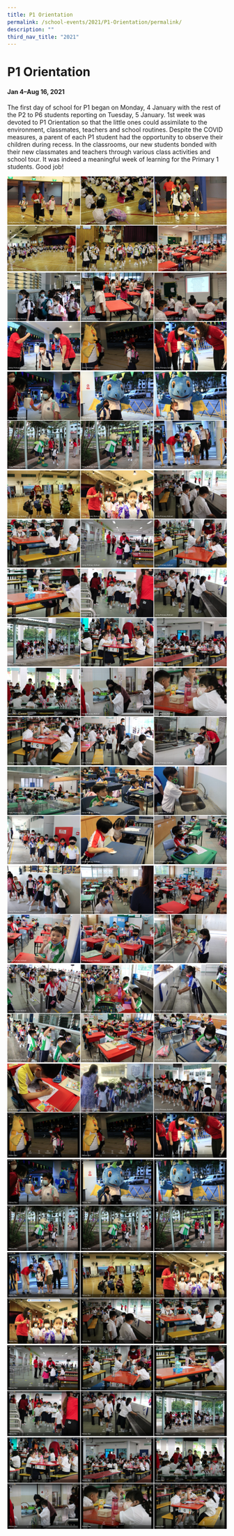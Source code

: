 ```yaml
---
title: P1 Orientation
permalink: /school-events/2021/P1-Orientation/permalink/
description: ""
third_nav_title: "2021"
---
```

# P1 Orientation

#### Jan 4–Aug 16, 2021

The first day of school for P1 began on Monday, 4 January with the rest of the P2 to P6 students reporting on Tuesday, 5 January. 1st week was devoted to P1 Orientation so that the little ones could assimilate to the environment, classmates, teachers and school routines. Despite the COVID measures, a parent of each P1 student had the opportunity to observe their children during recess. In the classrooms, our new students bonded with their new classmates and teachers through various class activities and school tour. It was indeed a meaningful week of learning for the Primary 1 students. Good job!

![](/images/P1Orientation.png)
![](/images/P1Orientation2.png)
![](/images/P1Orientation3.png)
![](/images/P1Orientation4.png)
![](/images/P1Orientation5.png)
![](/images/P1Orientation6.png)
![](/images/P1Orientation7.png)
![](/images/P1Orientation8.png)
![](/images/P1Orientation9.png)
![](/images/P1Orientation10.png)
![](/images/P1Orientation11.png)
![](/images/P1Orientation12.png)
![](/images/P1Orientation13.png)
![](/images/P1Orientation14.png)